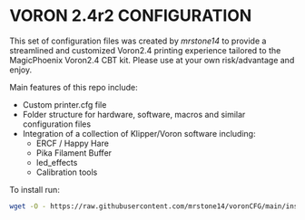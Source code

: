 # VORON 2.4r2 CONFIGURATION

This set of configuration files was created by *mrstone14* to provide a streamlined and customized Voron2.4 printing experience tailored to the MagicPhoenix Voron2.4 CBT kit.  Please use at your own risk/advantage and enjoy.  

Main features of this repo include:

* Custom printer.cfg file
* Folder structure for hardware, software, macros and similar configuration files
* Integration of a collection of Klipper/Voron software including:
  * ERCF / Happy Hare
  * Pika Filament Buffer
  * led_effects
  * Calibration tools

To install run:

```bash
wget -O - https://raw.githubusercontent.com/mrstone14/voronCFG/main/install.sh | bash
```

